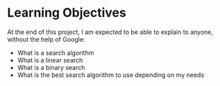# Learning Objectives
At the end of this project, I am expected to be able to explain to anyone, without the help of Google:

* What is a search algorithm
* What is a linear search
* What is a binary search
* What is the best search algorithm to use depending on my needs
